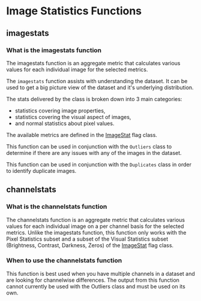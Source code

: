 # Image Statistics Functions

## imagestats

### What is the imagestats function

The imagestats function is an aggregate metric that calculates various values for each individual image for the selected metrics.  

The `imagestats` function assists with understanding the dataset.
It can be used to get a big picture view of the dataset and it's underlying distribution.

The stats delivered by the class is broken down into 3 main categories:
* statistics covering image properties,
* statistics covering the visual aspect of images,
* and normal statistics about pixel values.

The available metrics are defined in the [ImageStat](../reference/flags/dataeval.flags.ImageStat.rst) flag class.

This function can be used in conjunction with the `Outliers` class to determine if there are any issues with any of the images in the dataset.

This function can be used in conjunction with the `Duplicates` class in order to identify duplicate images.

## channelstats

### What is the channelstats function

The channelstats function is an aggregate metric that calculates various values for each individual image on a per channel basis for the selected metrics.
Unlike the imagestats function, this function only works with the Pixel Statistics subset and a subset of the Visual Statistics subset 
(Brightness, Contrast, Darkness, Zeros) of the [ImageStat](../reference/flags/dataeval.flags.ImageStat.rst) flag class.

### When to use the channelstats function

This function is best used when you have multiple channels in a dataset and are looking for channelwise differences.
The output from this function cannot currently be used with the Outliers class and must be used on its own.
